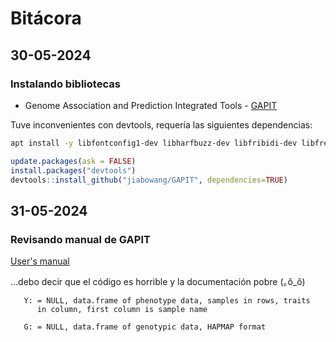 # Bitácora

## 30-05-2024

### Instalando bibliotecas

- Genome Association and Prediction Integrated Tools - [GAPIT](https://github.com/jiabowang/GAPIT)

Tuve inconvenientes con devtools, requería las siguientes dependencias:

```bash
apt install -y libfontconfig1-dev libharfbuzz-dev libfribidi-dev libfreetype6-dev libpng-dev libtiff5-dev libjpeg-dev cmake
```


```R
update.packages(ask = FALSE)
install.packages("devtools")
devtools::install_github("jiabowang/GAPIT", dependencies=TRUE)
```

## 31-05-2024

### Revisando manual de GAPIT 


[User's manual](https://zzlab.net/GAPIT/gapit_help_document.pdf)

...debo decir que el código es horrible y la documentación pobre (｡ŏ_ŏ) 


       Y: = NULL, data.frame of phenotype data, samples in rows, traits
          in column, first column is sample name

       G: = NULL, data.frame of genotypic data, HAPMAP format


